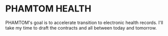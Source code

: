 # PHAMTOM HEALTH
PHAMTOM's goal is to accelerate transition to electronic health records. I'll take my time to draft the contracts and all between today and tomorrow.